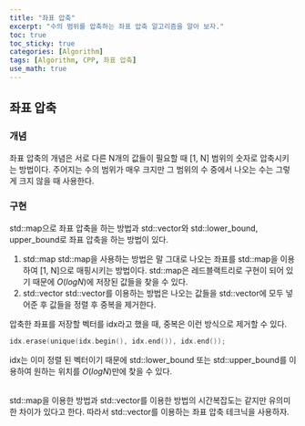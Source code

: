 ```yaml
---
title: "좌표 압축"
excerpt: "수의 범위를 압축하는 좌표 압축 알고리즘을 알아 보자."
toc: true
toc_sticky: true
categories: [Algorithm]
tags: [Algorithm, CPP, 좌표 압축]
use_math: true
---
```


## 좌표 압축
### 개념
좌표 압축의 개념은 서로 다른 N개의 값들이 필요할 때 [1, N] 범위의 숫자로 압축시키는 방법이다. 주어지는 수의 범위가 매우 크지만 그 범위의 수 중에서 나오는 수는 그렇게 크지 않을 때 사용한다. 
### 구현
std::map으로 좌표 압축을 하는 방법과 std::vector와 std::lower_bound, upper_bound로 좌표 압축을 하는 방법이 있다.  

1. std::map
std::map을 사용하는 방법은 말 그대로 나오는 좌표를 std::map을 이용하여 [1, N]으로 매핑시키는 방법이다. std::map은 레드블랙트리로 구현이 되어 있기 때문에 $O(logN)$에 저장된 값들을 찾을 수 있다.  
2. std::vector
std::vector를 이용하는 방법은 나오는 값들을 std::vector에 모두 넣어준 후 값들을 정렬 후 중복을 제거한다.

압축한 좌표를 저장할 벡터를 idx라고 했을 때, 중복은 이런 방식으로 제거할 수 있다.

```cpp
idx.erase(unique(idx.begin(), idx.end()), idx.end());
```
  
idx는 이미 정렬 된 벡터이기 때문에 std::lower_bound 또는 std::upper_bound를 이용하여 원하는 위치를 $O(logN)$만에 찾을 수 있다. 

<br>
std::map을 이용한 방법과 std::vector를 이용한 방법의 시간복잡도는 같지만 유의미한 차이가 있다고 한다. 따라서 std::vector를 이용하는 좌표 압축 테크닉을 사용하자.
<br>
<br>
